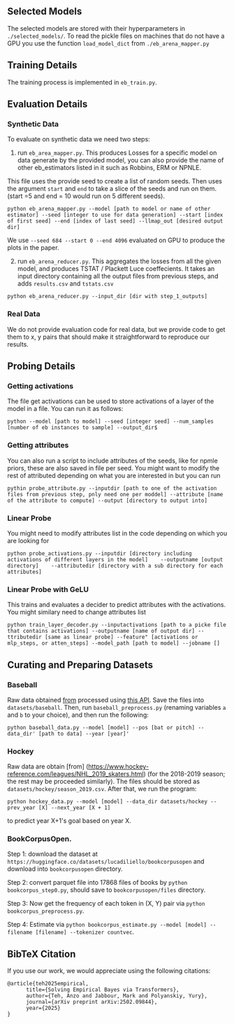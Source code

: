 ## Selected Models

The selected models are stored with their hyperparameters in `./selected_models/`.
To read the pickle files on machines that do not have a GPU you use the function `load_model_dict` from `./eb_arena_mapper.py` 


## Training Details

The training process is implemented in `eb_train.py`. 


## Evaluation Details

### Synthetic Data

To evaluate on synthetic data we need two steps:

1. run `eb_area_mapper.py`. This produces Losses for a specific model on data generate by the provided model, you can also provide the name of other eb_estimators listed in it such as Robbins, ERM or NPNLE. 

This file uses the provide seed to create a list of random seeds. Then uses the argument `start` and `end` to take a slice of the seeds and run on them. (start =5 and end = 10 would run on 5 different seeds).  
  
```
python eb_arena_mapper.py --model [path to model or name of other estimator] --seed [integer to use for data generation] --start [index of first seed] --end [index of last seed] --llmap_out [desired output dir]
```
We use ``--seed 684 --start 0 --end 4096`` evaluated on GPU to produce the plots in the paper. 


2. run `eb_arena_reducer.py`. This aggregates the losses from all the given model, and produces TSTAT / Plackett Luce coeffecients. It takes an input directory containing all the output files from previous steps, and adds `results.csv` and `tstats.csv`

```
python eb_arena_reducer.py --input_dir [dir with step_1_outputs]
```


### Real Data

We do not provide evaluation code for real data, but we provide code to get them to x, y pairs that should make it straightforward to reproduce our results.

## Probing Details

### Getting activations

The file get activations can be used to store activations of a layer of the model in a file. You can run it as follows:


```
python --model [path to model] --seed [integer seed] --num_samples [number of eb instances to sample] --output_dir$ 
```

### Getting attributes

You can also run a script to include attributes of the seeds, like for npmle priors, these are also saved in file per seed. You might want to modify the rest of attributed depending on what you are interested in but you can run

```
pythin probe_attribute.py --inputdir [path to one of the activation files from previous step, pnly need one per moddel] --attribute [name of the attribute to compute] --output [directory to output into]
```


### Linear Probe

You might need to modify attributes list in the code depending on which you are looking for

```
python probe_activations.py --inputdir [directory including activations of different layers in the model]    --outputname [output directory]    --attributedir [directory with a sub directory for each attributes]
```

### Linear Probe with GeLU

This trains and evaluates a decider to predict attributes with the activations. You might similary need to change attributes list

```
python train_layer_decoder.py --inputactivations [path to a picke file that contains activations] --outputname [name of output dir] --ttributedir [same as linear probe] --feature" [activations or mlp_steps, or atten_steps] --model_path [path to model] --jobname []
```


## Curating and Preparing Datasets



### Baseball

Raw data obtained  [from](https://www.retrosheet.org/game.htm) processed using  [this API](https://github.com/calestini/retrosheet). Save the files into `datasets/baseball`. 
Then, run `baseball_preprocess.py` (renaming variables `a` and `b` to your choice), and then run the following: 

```
python baseball_data.py --model [model] --pos [bat or pitch] --data_dir' [path to data] --year [year]'
```


### Hockey
Raw data are obtain [from] (https://www.hockey-reference.com/leagues/NHL_2019_skaters.html) (for the 2018-2019 season; the rest may be proceeded similarly). 
The files should be stored as `datasets/hockey/season_2019.csv`. After that, we run the program: 
```
python hockey_data.py --model [model] --data_dir datasets/hockey --prev_year [X] --next_year [X + 1]
```
to predict year X+1's goal based on year X. 

### BookCorpusOpen. 

Step 1: download the dataset at `https://huggingface.co/datasets/lucadiliello/bookcorpusopen` and download into `bookcorpusopen` directory. 

Step 2: convert parquet file into 17868 files of books by `python bookcorpus_step0.py`, should save to `bookcorpusopen/files` directory.  

Step 3: Now get the frequency of each token in (X, Y) pair via `python bookcorpus_preprocess.py`. 

Step 4: Estimate via `python bookcorpus_estimate.py --model [model] --filename [filename] --tokenizer countvec`. 

## BibTeX Citation

If you use our work, we would appreciate using the following citations: 

```
@article{teh2025empirical,
      title={Solving Empirical Bayes via Transformers}, 
      author={Teh, Anzo and Jabbour, Mark and Polyanskiy, Yury},
      journal={arXiv preprint arXiv:2502.09844},
      year={2025}
}
```


